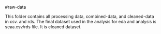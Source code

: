 #raw-data

This folder contains all processing data, combined-data, and cleaned-data in csv. and rds. The final dataset used in the analysis for eda and analysis is seaa.csv/rds file. It is cleaned dataset. 